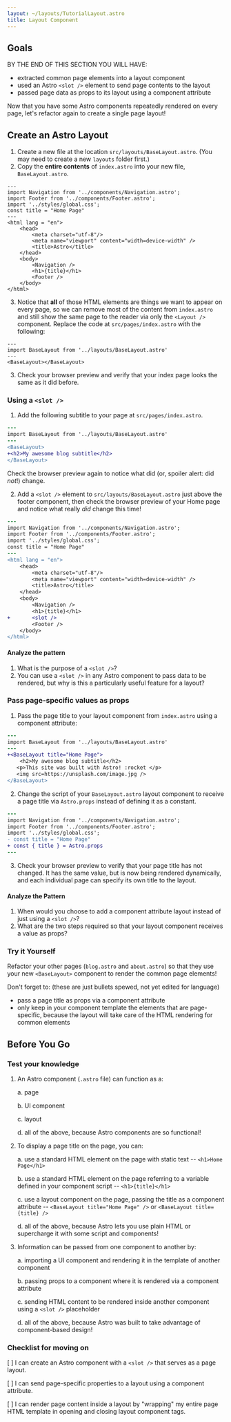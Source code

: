 ```yaml
---
layout: ~/layouts/TutorialLayout.astro
title: Layout Component
---
```


## Goals

BY THE END OF THIS SECTION YOU WILL HAVE:
- extracted common page elements into a layout component
- used an Astro `<slot />` element to send page contents to the layout
- passed page data as props to its layout using a component attribute


Now that you have some Astro components repeatedly rendered on every page, let's refactor again to create a single page layout!

## Create an Astro Layout 

1. Create a new file at the location `src/layouts/BaseLayout.astro`. (You may need to create a new `layouts` folder first.)
2. Copy the **entire contents** of `index.astro` into your new file, `BaseLayout.astro`.
```astro
---
import Navigation from '../components/Navigation.astro';
import Footer from '../components/Footer.astro';
import '../styles/global.css';
const title = "Home Page"
---
<html lang = "en">
    <head>
        <meta charset="utf-8"/>
        <meta name="viewport" content="width=device-width" />
        <title>Astro</title>
    </head>
    <body>
        <Navigation />
        <h1>{title}</h1>
        <Footer />
    </body>
</html>
```

3. Notice that **all** of those HTML elements are things we want to appear on every page, so we can remove most of the content from `index.astro` and still show the same page to the reader via only the `<Layout />` component. Replace the code at `src/pages/index.astro` with the following:
```astro
---
import BaseLayout from '../layouts/BaseLayout.astro'
---
<BaseLayout></BaseLayout>
```
3. Check your browser preview and verify that your index page looks the same as it did before.

### Using a `<slot />`

1. Add the following subtitle to your page at `src/pages/index.astro`.

 ```diff
---
import BaseLayout from '../layouts/BaseLayout.astro'
---
<BaseLayout>
+<h2>My awesome blog subtitle</h2>
</BaseLayout>
```

Check the browser preview again to notice what did (or, spoiler alert: did _not_!) change.
    
2. Add a `<slot />` element to `src/layouts/BaseLayout.astro` just above the footer component, then check the browser preview of your Home page and notice what really _did_ change this time!

```diff
---
import Navigation from '../components/Navigation.astro';
import Footer from '../components/Footer.astro';
import '../styles/global.css';
const title = "Home Page"
---
<html lang = "en">
    <head>
        <meta charset="utf-8"/>
        <meta name="viewport" content="width=device-width" />
        <title>Astro</title>
    </head>
    <body>
        <Navigation />
        <h1>{title}</h1>
+       <slot />        
        <Footer />
    </body>
</html>
```

#### Analyze the pattern

1. What is the purpose of a `<slot />`?
2. You can use a `<slot />` in any Astro component to pass data to be rendered, but why is this a particularly useful feature for a layout?

### Pass page-specific values as props

1. Pass the page title to your layout component from `index.astro` using a component attribute: 
```diff
---
import BaseLayout from '../layouts/BaseLayout.astro'
---
+<BaseLayout title="Home Page">
    <h2>My awesome blog subtitle</h2>
   <p>This site was built with Astro! :rocket </p>
   <img src=https://unsplash.com/image.jpg />
</BaseLayout>
```
 2. Change the script of your `BaseLayout.astro` layout component to receive a page title via `Astro.props` instead of defining it as a constant.
 ```diff
---
import Navigation from '../components/Navigation.astro';
import Footer from '../components/Footer.astro';
import '../styles/global.css';
- const title = "Home Page"
+ const { title } = Astro.props
---
```
 3. Check your browser preview to verify that your page title has not changed. It has the same value, but is now being rendered dynamically, and each individual page can specify its own title to the layout.

 #### Analyze the Pattern

 1. When would you choose to add a component attribute layout instead of just using a `<slot />`?
 2. What are the two steps required so that your layout component receives a value as props?
 
### Try it Yourself
Refactor your other pages (`blog.astro` and `about.astro`) so that they use your new `<BaseLayout>` component to render the common page elements!

Don't forget to: (these are just bullets spewed, not yet edited for language)
- pass a page title as props via a component attribute
- only keep in your component template the elements that are page-specific, because the layout will take care of the HTML rendering for common elements
 
## Before You Go

### Test your knowledge

1. An Astro component (`.astro` file) can function as a:

    a. page

    b. UI component

    c. layout

    d. all of the above, because Astro components are so functional!

2. To display a page title on the page, you can:

    a. use a standard HTML element on the page with static text -- `<h1>Home Page</h1>`

    b. use a standard HTML element on the page referring to a variable defined in your component script -- `<h1>{title}</h1>`

    c. use a layout component on the page, passing the title as a component attribute -- `<BaseLayout title="Home Page" />` or `<BaseLayout title={title} />`

    d. all of the above, because Astro lets you use plain HTML or supercharge it with some script and components!

3. Information can be passed from one component to another by:

    a. importing a UI component and rendering it in the template of another component

    b. passing props to a component where it is rendered via a component attribute

    c. sending HTML content to be rendered inside another component using a `<slot />` placeholder

    d. all of the above, because Astro was built to take advantage of component-based design!


### Checklist for moving on
[ ] I can create an Astro component with a `<slot />` that serves as a page layout.

[ ] I can send page-specific properties to a layout using a component attribute.

[ ] I can render page content inside a layout by "wrapping" my entire page HTML template in opening and closing layout component tags.
